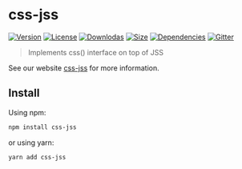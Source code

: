 # css-jss

[![Version](https://img.shields.io/npm/v/css-jss.svg?style=flat)](https://npmjs.org/package/css-jss)
[![License](https://img.shields.io/npm/l/css-jss.svg?style=flat)](https://github.com/cssinjs/jss/blob/master/LICENSE)
[![Downlodas](https://img.shields.io/npm/dm/css-jss.svg?style=flat)](https://npmjs.org/package/css-jss)
[![Size](https://img.shields.io/bundlephobia/minzip/css-jss.svg?style=flat)](https://npmjs.org/package/css-jss)
[![Dependencies](https://img.shields.io/david/cssinjs/jss.svg?path=packages%2Fcss-jss&style=flat)](https://npmjs.org/package/css-jss)
[![Gitter](https://badges.gitter.im/JoinChat.svg)](https://gitter.im/cssinjs/lobby)

> Implements css() interface on top of JSS

See our website [css-jss](https://cssinjs.org/css-jss?v=v10.0.2) for more information.

## Install

Using npm:

```sh
npm install css-jss
```

or using yarn:

```sh
yarn add css-jss
```
